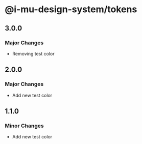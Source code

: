 # @i-mu-design-system/tokens

## 3.0.0

### Major Changes

- Removing test color

## 2.0.0

### Major Changes

- Add new test color

## 1.1.0

### Minor Changes

- Add new test color

